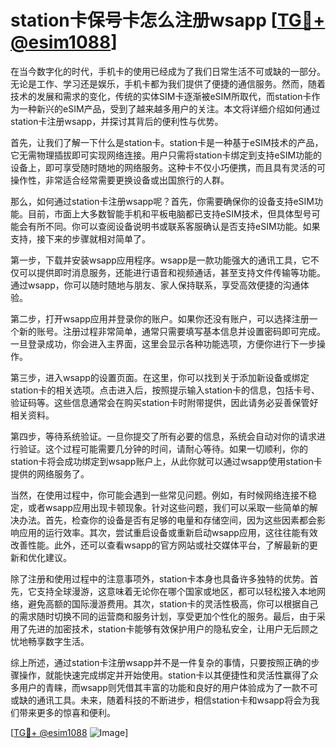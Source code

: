 # station卡保号卡怎么注册wsapp [[TG💪+ @esim1088](https://t.me/s/esim1088)]

在当今数字化的时代，手机卡的使用已经成为了我们日常生活不可或缺的一部分。无论是工作、学习还是娱乐，手机卡都为我们提供了便捷的通信服务。然而，随着技术的发展和需求的变化，传统的实体SIM卡逐渐被eSIM所取代，而station卡作为一种新兴的eSIM产品，受到了越来越多用户的关注。本文将详细介绍如何通过station卡注册wsapp，并探讨其背后的便利性与优势。

首先，让我们了解一下什么是station卡。station卡是一种基于eSIM技术的产品，它无需物理插拔即可实现网络连接。用户只需将station卡绑定到支持eSIM功能的设备上，即可享受随时随地的网络服务。这种卡不仅小巧便携，而且具有灵活的可操作性，非常适合经常需要更换设备或出国旅行的人群。

那么，如何通过station卡注册wsapp呢？首先，你需要确保你的设备支持eSIM功能。目前，市面上大多数智能手机和平板电脑都已支持eSIM技术，但具体型号可能会有所不同。你可以查阅设备说明书或联系客服确认是否支持eSIM功能。如果支持，接下来的步骤就相对简单了。

第一步，下载并安装wsapp应用程序。wsapp是一款功能强大的通讯工具，它不仅可以提供即时消息服务，还能进行语音和视频通话，甚至支持文件传输等功能。通过wsapp，你可以随时随地与朋友、家人保持联系，享受高效便捷的沟通体验。

第二步，打开wsapp应用并登录你的账户。如果你还没有账户，可以选择注册一个新的账号。注册过程非常简单，通常只需要填写基本信息并设置密码即可完成。一旦登录成功，你会进入主界面，这里会显示各种功能选项，方便你进行下一步操作。

第三步，进入wsapp的设置页面。在这里，你可以找到关于添加新设备或绑定station卡的相关选项。点击进入后，按照提示输入station卡的信息，包括卡号、验证码等。这些信息通常会在购买station卡时附带提供，因此请务必妥善保管好相关资料。

第四步，等待系统验证。一旦你提交了所有必要的信息，系统会自动对你的请求进行验证。这个过程可能需要几分钟的时间，请耐心等待。如果一切顺利，你的station卡将会成功绑定到wsapp账户上，从此你就可以通过wsapp使用station卡提供的网络服务了。

当然，在使用过程中，你可能会遇到一些常见问题。例如，有时候网络连接不稳定，或者wsapp应用出现卡顿现象。针对这些问题，我们可以采取一些简单的解决办法。首先，检查你的设备是否有足够的电量和存储空间，因为这些因素都会影响应用的运行效率。其次，尝试重启设备或重新启动wsapp应用，这往往能有效改善性能。此外，还可以查看wsapp的官方网站或社交媒体平台，了解最新的更新和优化建议。

除了注册和使用过程中的注意事项外，station卡本身也具备许多独特的优势。首先，它支持全球漫游，这意味着无论你在哪个国家或地区，都可以轻松接入本地网络，避免高额的国际漫游费用。其次，station卡的灵活性极高，你可以根据自己的需求随时切换不同的运营商和服务计划，享受更加个性化的服务。最后，由于采用了先进的加密技术，station卡能够有效保护用户的隐私安全，让用户无后顾之忧地畅享数字生活。

综上所述，通过station卡注册wsapp并不是一件复杂的事情，只要按照正确的步骤操作，就能快速完成绑定并开始使用。station卡以其便捷性和灵活性赢得了众多用户的青睐，而wsapp则凭借其丰富的功能和良好的用户体验成为了一款不可或缺的通讯工具。未来，随着科技的不断进步，相信station卡和wsapp将会为我们带来更多的惊喜和便利。

[[TG💪+ @esim1088](https://t.me/s/esim1088) ![Image](https://i.postimg.cc/4NQfJmqS/Snipaste-2025-05-13-00-14-12.png)]
